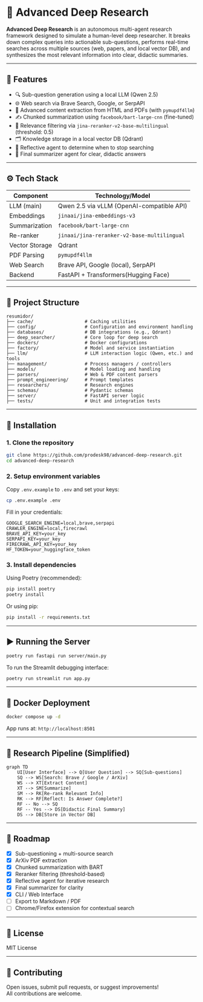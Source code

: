 # 🧠 Advanced Deep Research

**Advanced Deep Research** is an autonomous multi-agent research framework designed to simulate a human-level deep researcher. It breaks down complex queries into actionable sub-questions, performs real-time searches across multiple sources (web, papers, and local vector DB), and synthesizes the most relevant information into clear, didactic summaries.

---

## 🚀 Features

- 🔍 Sub-question generation using a local LLM (Qwen 2.5)
- 🌐 Web search via Brave Search, Google, or SerpAPI
- 📄 Advanced content extraction from HTML and PDFs (with `pymupdf4llm`)
- ✍️ Chunked summarization using `facebook/bart-large-cnn` (fine-tuned)
- 🎯 Relevance filtering via `jina-reranker-v2-base-multilingual` (threshold: 0.5)
- 🗂 Knowledge storage in a local vector DB (Qdrant)
- 🤖 Reflective agent to determine when to stop searching
- 📘 Final summarizer agent for clear, didactic answers

---

## ⚙️ Tech Stack

| Component            | Technology/Model                             |
|----------------------|----------------------------------------------|
| LLM (main)           | Qwen 2.5 via vLLM (OpenAI-compatible API)    |
| Embeddings           | `jinaai/jina-embeddings-v3`                  |
| Summarization        | `facebook/bart-large-cnn`                    |
| Re-ranker            | `jinaai/jina-reranker-v2-base-multilingual`  |
| Vector Storage       | Qdrant                                       |
| PDF Parsing          | `pymupdf4llm`                                |
| Web Search           | Brave API, Google (local), SerpAPI           |
| Backend              | FastAPI + Transformers(Hugging Face)         |

---

## 📂 Project Structure

```text
resumidor/
├── cache/                   # Caching utilities
├── config/                  # Configuration and environment handling
├── databases/               # DB integrations (e.g., Qdrant)
├── deep_searcher/           # Core loop for deep search
├── dockers/                 # Docker configurations
├── factory/                 # Model and service instantiation
├── llm/                     # LLM interaction logic (Qwen, etc.) and tools
├── management/              # Process managers / controllers
├── models/                  # Model loading and handling
├── parsers/                 # Web & PDF content parsers
├── prompt_engineering/      # Prompt templates
├── researchers/             # Research engines
├── schemas/                 # Pydantic schemas
├── server/                  # FastAPI server logic
├── tests/                   # Unit and integration tests
```

---

## 🧰 Installation

### 1. Clone the repository

```bash
git clone https://github.com/prodesk98/advanced-deep-research.git
cd advanced-deep-research
```

### 2. Setup environment variables

Copy `.env.example` to `.env` and set your keys:

```bash
cp .env.example .env
```

Fill in your credentials:
```
GOOGLE_SEARCH_ENGINE=local,brave,serpapi
CRAWLER_ENGINE=local,firecrawl
BRAVE_API_KEY=your_key
SERPAPI_KEY=your_key
FIRECRAWL_API_KEY=your_key
HF_TOKEN=your_huggingface_token
```

### 3. Install dependencies

Using Poetry (recommended):

```bash
pip install poetry
poetry install
```

Or using pip:

```bash
pip install -r requirements.txt
```

---

## ▶️ Running the Server

```bash
poetry run fastapi run server/main.py
```

To run the Streamlit debugging interface:

```bash
poetry run streamlit run app.py
```

---

## 🐳 Docker Deployment

```bash
docker compose up -d
```

App runs at: `http://localhost:8501`

---

## 🧠 Research Pipeline (Simplified)

```mermaid
graph TD
    UI[User Interface] --> Q[User Question] --> SQ[Sub-questions]
    SQ --> WS[Search: Brave / Google / ArXiv]
    WS --> XT[Extract Content]
    XT --> SM[Summarize]
    SM --> RK[Re-rank Relevant Info]
    RK --> RF[Reflect: Is Answer Complete?]
    RF -- No --> SQ
    RF -- Yes --> DS[Didactic Final Summary]
    DS --> DB[Store in Vector DB]
```

---

## 📌 Roadmap

- [x] Sub-questioning + multi-source search
- [x] ArXiv PDF extraction
- [x] Chunked summarization with BART
- [x] Reranker filtering (threshold-based)
- [x] Reflective agent for iterative research
- [x] Final summarizer for clarity
- [x] CLI / Web Interface
- [ ] Export to Markdown / PDF
- [ ] Chrome/Firefox extension for contextual search

---

## 📜 License

MIT License

---

## 🤝 Contributing

Open issues, submit pull requests, or suggest improvements!  
All contributions are welcome.
